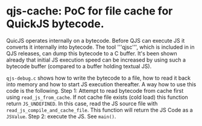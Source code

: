 # qjs-cache: PoC for file cache for QuickJS bytecode.

QuicJS operates internally on a bytecode. Before QJS can execute JS it converts it internally into bytecode.
The tool '''qjsc''', which is included in in QJS releases, can dump this bytecode to a C buffer.
It's been shown already that initial JS execution speed can be increased by using such a bytecode buffer (compared to a buffer holding textual JS).

```qjs-debug.c``` shows how to write the bytecode to a file, how to read it back into memory and how to start JS execution thereafter.  A way how to use this code is the following. Step 1: Attempt to read bytecode from cache first using ```read_js_from_cache```. If not cache file exists (cold load) this function return ```JS_UNDEFINED```. In this case, read the JS source file with ```read_js_compile_and_cache_file```. This function will return the JS Code as a ```JSValue```. Step 2: execute the JS. See ```main()```.
